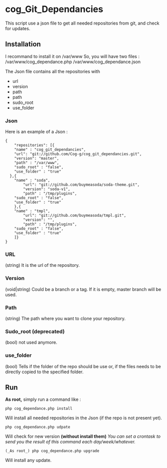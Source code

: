 # cog_Git_Dependancies

This script use a json file to get all needed repositories from git, and check for updates.


## Installation

I recommand to install it on /var/www
So, you will have two files :
	/var/www/cog_dependance.php
	/var/www/cog_dependance.json

The Json file contains all the repositories with
- url
- version
- path
- path
- sudo_root
- use_folder

### Json

Here is an example of a Json :

	{
		"repositories": [{
	    "name" : "cog_git_dependancies",
	    "url": "git://github.com/Cog-g/cog_git_dependancies.git",
	    "version": "master",
	    "path" : "/var/www",
	    "sudo_root" : "false",
	    "use_folder" : "true"
	  },{
	    "name" : "soda",
			"url": "git://github.com/buymeasoda/soda-theme.git",
			"version": "soda-v1",
			"path" : "/tmp/plugins",
    	"sudo_root" : "false",
    	"use_folder" : "true"
		},{
	    "name" : "tmpl",
			"url": "git://github.com/buymeasoda/tmpl.git",
			"version": "",
			"path" : "/tmp/plugins",
    	"sudo_root" : "false",
    	"use_folder" : "true"
		]}
	}

### URL

(string) It is the url of the repository.

### Version

(void|string) Could be a branch or a tag. If it is empty, master branch will be used.

### Path

(string) The path where you want to clone your repository.

### Sudo_root (deprecated)

(bool) not used anymore.

### use_folder

(bool) Tells if the folder of the repo should be use or, if the files needs to be directly copied to the specified folder.


## Run

__As root,__ simply run a command like :

	php cog_dependance.php install

Will install all needed repositories in the Json (if the repo is not present yet).

	php cog_dependance.php udpate

Will check for new version __(without install them)__
*You can set a crontask to send you the result of this command each day/week/whatever.*

	(_As root_) php cog_dependance.php upgrade

Will install any update.